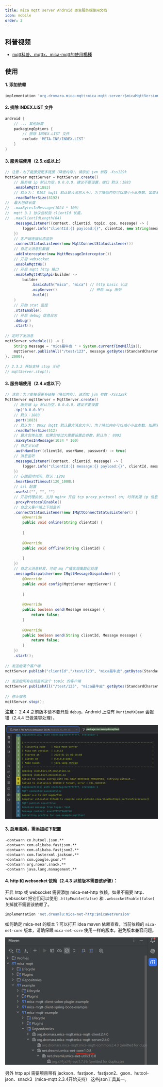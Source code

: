 ```yaml
---
title: mica mqtt server Android 原生服务端使用文档
icon: mobile
order: 2
---
```


## 科普视频

- [mqtt科普、mqttx、mica-mqtt的使用**视频**](https://www.bilibili.com/video/BV1wv4y1F7Av/)

## 使用

#### 1. 添加依赖

```groovy
implementation 'org.dromara.mica-mqtt:mica-mqtt-server:$micaMqttVersion' // 使用 2.4.2 或以上版本
```

#### 2. 排除 INDEX.LIST 文件
```groovy
android {
    // ... 其他配置
    packagingOptions {
        // 排除 INDEX.LIST 文件
        exclude 'META-INF/INDEX.LIST'
    }
}
```

#### 3. 服务端使用（2.5.x或以上）

```java
// 注意：为了能接受更多链接（降低内存），请添加 jvm 参数 -Xss129k
MqttServer mqttServer = MqttServer.create()
    // 服务端 ip 默认为空，0.0.0.0，建议不要设置，端口 默认：1883
    .enableMqtt(1883)
    // 默认为： 8192（mqtt 默认最大消息大小），为了降低内存可以减小小此参数，如果消息过大 t-io 会尝试解析多次（建议根据实际业务情况而定）
    .readBufferSize(8192)
//  最大包体长度
//  .maxBytesInMessage(1024 * 100)
//  mqtt 3.1 协议会校验 clientId 长度。
//  .maxClientIdLength(64)
    .messageListener((context, clientId, topic, qos, message) -> {
        logger.info("clientId:{} payload:{}", clientId, new String(message.payload(), StandardCharsets.UTF_8));
    })
    // 客户端连接状态监听
    .connectStatusListener(new MqttConnectStatusListener())
    // 自定义消息拦截器
    .addInterceptor(new MqttMessageInterceptor())
    // 开启 websocket
    .enableMqttWs()
    // 开启 mqtt http 接口
    .enableMqttHttpApi(builder ->
        builder
            .basicAuth("mica", "mica") // http basic 认证
            .mcpServer()               // 开启 mcp 服务
            .build()
    )
    // 开始 stat 监控
    .statEnable()
    // 开启 debug 信息日志
    .debug()
    .start();

// 定时下发消息
mqttServer.schedule(() -> {
    String message = "mica最牛皮 " + System.currentTimeMillis();
    mqttServer.publishAll("/test/123", message.getBytes(StandardCharsets.UTF_8));
}, 2000);

// 2.3.2 开始支持 stop 关闭
// mqttServer.stop();
```

#### 3. 服务端使用（2.4.x或以下）
```java
// 注意：为了能接受更多链接（降低内存），请添加 jvm 参数 -Xss129k
MqttServer mqttServer = MqttServer.create()
    // 服务端 ip 默认为空，0.0.0.0，建议不要设置
    .ip("0.0.0.0")
    // 默认：1883
    .port(1883)
    // 默认为： 8092（mqtt 默认最大消息大小），为了降低内存可以减小小此参数，如果消息过大 t-io 会尝试解析多次（建议根据实际业务情况而定）
    .readBufferSize(512)
    // 最大包体长度，如果包体过大需要设置此参数，默认为： 8092
    .maxBytesInMessage(1024 * 100)
    // 自定义认证
    .authHandler((clientId, userName, password) -> true)
    // 消息监听
    .messageListener((context, clientId, message) -> {
        logger.info("clientId:{} message:{} payload:{}", clientId, message, new String(message.getPayload(), StandardCharsets.UTF_8));
    })
    // 心跳超时时间，默认：120s
    .heartbeatTimeout(120_1000L)
    // ssl 配置
    .useSsl("", "", "")
    // 开启代理协议，支持 nginx 开启 tcp proxy_protocol on; 时转发源 ip 信息。2.4.1 版本开始支持
    .proxyProtocolEnable()
    // 自定义客户端上下线监听
    .connectStatusListener(new IMqttConnectStatusListener() {
        @Override
        public void online(String clientId) {

        }

        @Override
        public void offline(String clientId) {

        }
    })
    // 自定义消息转发，可用 mq 广播实现集群化处理
    .messageDispatcher(new IMqttMessageDispatcher() {
        @Override
        public void config(MqttServer mqttServer) {

        }

        @Override
        public boolean send(Message message) {
            return false;
        }

        @Override
        public boolean send(String clientId, Message message) {
            return false;
        }
    })
    .start();

// 发送给某个客户端
mqttServer.publish("clientId","/test/123", "mica最牛皮".getBytes(StandardCharsets.UTF_8));

// 发送给所有在线监听这个 topic 的客户端
mqttServer.publishAll("/test/123", "mica最牛皮".getBytes(StandardCharsets.UTF_8));

// 停止服务
mqttServer.stop();
```

**注意：** 2.4.4 之前版本请不要开启 `debug`，Android 上没有 `RuntimeMXBean` 会报错（2.4.4 已做兼容处理）。

![Android启动效果](mica-mqtt-server-android.png)

#### 3. 启用混淆，需添加如下配置

```text
-dontwarn cn.hutool.json.**
-dontwarn com.alibaba.fastjson.**
-dontwarn com.alibaba.fastjson2.**
-dontwarn com.fasterxml.jackson.**
-dontwarn com.google.gson.**
-dontwarn org.noear.snack.**
-dontwarn java.lang.management.**
```

#### 4. http 和 websocket 依赖（2.4.3 以前版本需要该步骤）：

开启 http 或 websocket 需要添加 mica-net-http 依赖，如果不需要 http、websocket 把它们可以使用 `.httpEnable(false)` 和 `.websocketEnable(false)` 关掉就不需要该依赖了。

```groovy
implementation 'net.dreamlu:mica-net-http:$micaNetVersion'
```

如何确定 mica-net 的版本？可以打开 idea maven 依赖查看，当前依赖的 `mica-net-core` 版本，请确保跟 `mica-net-core` 使用一样的版本，避免版本兼容问题。

![img.png](img.png)

另外 http api 需要项目带有 jackson、fastjson、fastjson2、gson、hutool-json、snack3（mica-mqtt 2.3.4开始支持） 这些json工具其一。


